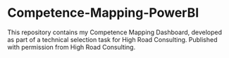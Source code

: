 # Competence-Mapping-PowerBI
This repository contains my Competence Mapping Dashboard, developed as part of a technical selection task for High Road Consulting. Published with permission from High Road Consulting. 

